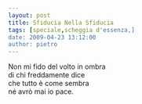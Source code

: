```yaml
---
layout: post
title: Sfiducia Nella Sfiducia
tags: [speciale,scheggia d'essenza,]
date: 2009-04-23 13:12:00
author: pietro
---
```

Non mi fido del volto in ombra<br/>di chi freddamente dice<br/>che tutto è come sembra<br/>né avrò mai io pace.
